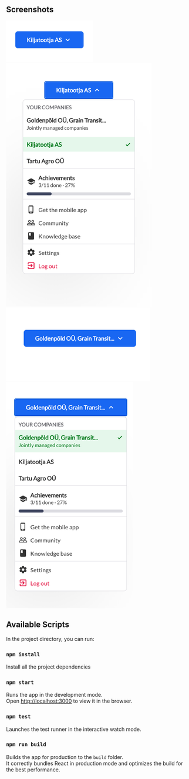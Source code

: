 ## Screenshots

![Alt text](./src/assets/finalDesignPics/01.png?raw=true "O1") <br>
![Alt text](./src/assets/finalDesignPics/02.png?raw=true "O2") <br>
![Alt text](./src/assets/finalDesignPics/03.png?raw=true "O3") <br>
![Alt text](./src/assets/finalDesignPics/04.png?raw=true "O4")

## Available Scripts

In the project directory, you can run:

### `npm install`

Install all the project dependencies

### `npm start`

Runs the app in the development mode.\
Open [http://localhost:3000](http://localhost:3000) to view it in the browser.

### `npm test`

Launches the test runner in the interactive watch mode.

### `npm run build`

Builds the app for production to the `build` folder.\
It correctly bundles React in production mode and optimizes the build for the best performance.
